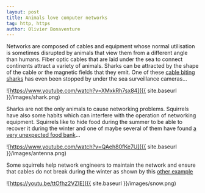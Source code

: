 ```yaml
---
layout: post
title: Animals love computer networks
tag: http, https
author: Olivier Bonaventure
---
```


Networks are composed of cables and equipment whose normal utilisation is sometimes
disrupted by animals that view them from a different angle than humans. Fiber optic
cables that are laid under the sea to connect continents attract a variety of
animals. Sharks can be attracted by the shape of the cable or the magnetic fields
that they emit. One of these [cable biting sharks](https://www.youtube.com/watch?v=XMxkRh7sx84) 
has even been stopped by under the sea surveillance cameras...

![https://www.youtube.com/watch?v=XMxkRh7sx84]({{ site.baseurl }}/images/shark.png)

Sharks are not the only animals to cause networking problems. Squirrels have also
some habits which can interfere with the operation of networking equipment. Squirrels
like to hide food during the summer to be able to recover it during the winter and one
of maybe several of them have found [a very unexpected food bank](https://www.youtube.com/watch?v=QAeh80fKe7U)...

![https://www.youtube.com/watch?v=QAeh80fKe7U]({{ site.baseurl }}/images/antenna.png)

Some squirrels help network engineers to maintain the network and ensure that cables
do not break during the winter as shown by this [other example](http://www.wideopenspaces.com/powerline-snowplow-squirrel-simply-wont-stopped/)


![https://youtu.be/ttOfhz2VZIE]({{ site.baseurl }}/images/snow.png)


